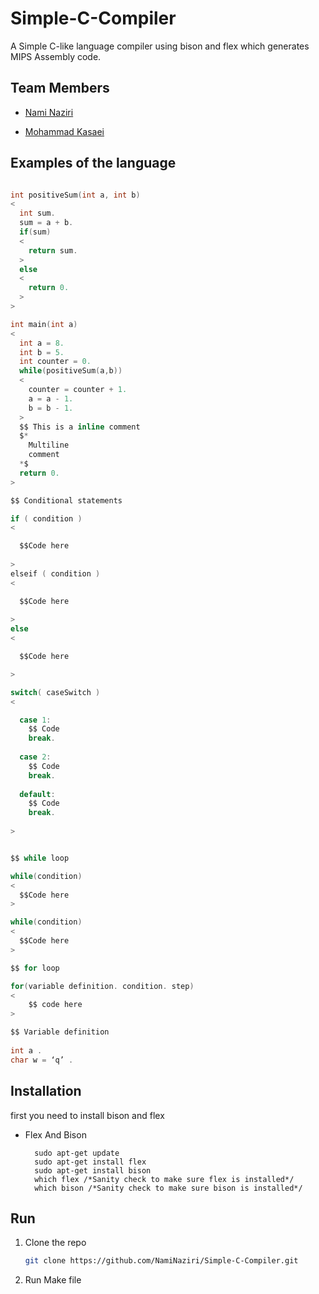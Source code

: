 # Simple-C-Compiler

A Simple C-like language compiler using bison and flex which generates MIPS Assembly code.

## Team Members

+ [Nami Naziri](https://github.com/NamiNaziri)

+ [Mohammad Kasaei](https://github.com/MKasaei00)


## Examples of the language


```C

int positiveSum(int a, int b)
<
  int sum.
  sum = a + b.
  if(sum)
  <
    return sum.
  >
  else
  <
    return 0.
  >
>

int main(int a)
<
  int a = 8.
  int b = 5.
  int counter = 0.
  while(positiveSum(a,b))
  <
    counter = counter + 1.
    a = a - 1.
    b = b - 1.
  >
  $$ This is a inline comment
  $*
    Multiline 
    comment
  *$
  return 0.
>
```

```C
$$ Conditional statements

if ( condition )
<

  $$Code here
  
>
elseif ( condition )
<

  $$Code here
  
>
else
<

  $$Code here

>

switch( caseSwitch )
<

  case 1:
    $$ Code
    break.
    
  case 2:
    $$ Code
    break.
    
  default:
    $$ Code
    break.
    
>



```


```C
$$ while loop

while(condition)
<
  $$Code here
>

```

```C
while(condition)
<
  $$Code here
>

```

```C
$$ for loop

for(variable definition. condition. step)
<
    $$ code here
>

```

```C
$$ Variable definition
  
int a .
char w = ‘q’ .

```

## Installation

first you need to install bison and flex

* Flex And Bison
  ```
    sudo apt-get update
    sudo apt-get install flex
    sudo apt-get install bison
    which flex /*Sanity check to make sure flex is installed*/
    which bison /*Sanity check to make sure bison is installed*/
  ```


## Run


1. Clone the repo
   ```sh
   git clone https://github.com/NamiNaziri/Simple-C-Compiler.git
   ```
   
2. Run Make file
